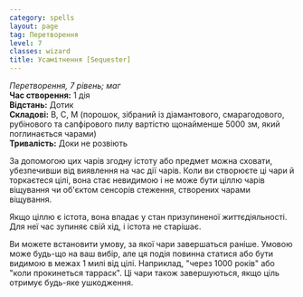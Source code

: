 ```yaml
---
category: spells
layout: page
tag: Перетворення
level: 7
classes: wizard
title: Усамітнення [Sequester]
---
```


_Перетворення, 7 рівень; маг_    
**Час створення:** 1 дія    
**Відстань:** Дотик    
**Складові:** В, С, М (порошок, зібраний із діамантового, смарагодового, рубінового та сапфірового пилу вартістю щонайменше 5000 зм, який поглинається чарами)    
**Тривалість:** Доки не розвіють    

За допомогою цих чарів згодну істоту або предмет можна сховати, убезпечивши від виявлення на час дії чарів. Коли ви створюєте ці чари й торкаєтеся цілі, вона стає невидимою і не може бути ціллю чарів віщування чи об'єктом сенсорів стеження, створених чарами віщування.    

Якщо ціллю є істота, вона впадає у стан призупиненої життєдіяльності. Для неї час зупиняє свій хід, і істота не старішає.    

Ви можете встановити умову, за якої чари завершаться раніше. Умовою може будь-що на ваш вибір, але ця подія повинна статися або бути видимою в межах 1 милі від цілі. Наприклад, "через 1000 років" або "коли прокинеться тарраск". Ці чари також завершуються, якщо ціль отримує будь-яке ушкодження. 
